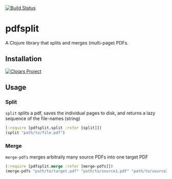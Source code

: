 [![Build Status](https://travis-ci.com/stefanhengl/pdfsplit.svg?branch=master)](https://travis-ci.com/stefanhengl/pdfsplit)
# pdfsplit

A Clojure library that splits and merges (multi-page) PDFs.

## Installation

[![Clojars Project](http://clojars.org/pdfsplit/latest-version.svg)](http://clojars.org/pdfsplit)

## Usage

### Split
`split` splits a pdf, saves the individual pages to disk, and
 returns a lazy sequence of the file-names (string)

```clojure
(:require [pdfsplit.split :refer [split]])
(split "path/to/file.pdf")
```

### Merge
`merge-pdfs` merges arbitraily many source PDFs into one target PDF
```clojure
(:require [pdfsplit.merge :refer [merge-pdfs]])
(merge-pdfs "path/to/target.pdf" "path/to/source1.pdf" "path/to/source2.pdf" "path/to/source3.pdf")
```
